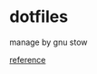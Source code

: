 # dotfiles
manage by gnu stow

[reference](http://brandon.invergo.net/news/2012-05-26-using-gnu-stow-to-manage-your-dotfiles.html)
